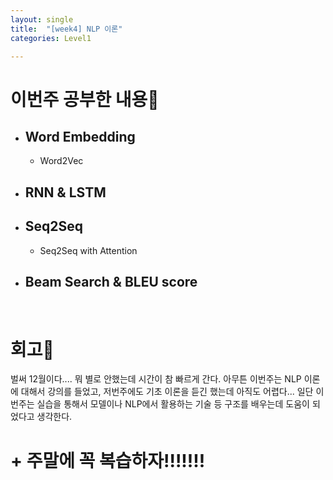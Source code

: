 ```yaml
---
layout: single
title:  "[week4] NLP 이론"
categories: Level1

---
```




# 이번주 공부한 내용📝

- ## Word Embedding
  
  - Word2Vec

- ## RNN & LSTM

- ## Seq2Seq
  
  - Seq2Seq with Attention



- ## Beam Search & BLEU score

<br/>

# 회고🤔

벌써 12월이다.... 뭐 별로 안했는데 시간이 참 빠르게 간다. 아무튼 이번주는 NLP 이론에 대해서 강의를 들었고, 저번주에도 기초 이론을 듣긴 했는데 아직도 어렵다... 일단 이번주는 실습을 통해서 모델이나 NLP에서 활용하는 기술 등 구조를 배우는데 도움이 되었다고 생각한다. 



# + 주말에 꼭 복습하자!!!!!!!
